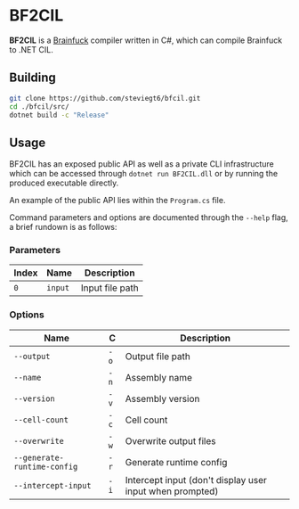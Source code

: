 # BF2CIL

**BF2CIL** is a [Brainfuck](https://en.wikipedia.org/wiki/Brainfuck) compiler written in C#, which can compile Brainfuck to .NET CIL.

## Building

```bash
git clone https://github.com/steviegt6/bfcil.git
cd ./bfcil/src/
dotnet build -c "Release"
```

## Usage

BF2CIL has an exposed public API as well as a private CLI infrastructure which can be accessed through `dotnet run BF2CIL.dll` or by running the produced executable directly.

An example of the public API lies within the `Program.cs` file.

Command parameters and options are documented through the `--help` flag, a brief rundown is as follows:

### Parameters

|  Index  |  Name   |   Description   |
|---------|---------|-----------------|
|     `0` | `input` | Input file path |

### Options

|             Name            |   C  |                        Description                       |
|-----------------------------|------|----------------------------------------------------------|
| `--output`                  | `-o` | Output file path                                         |
| `--name`                    | `-n` | Assembly name                                            |
| `--version`                 | `-v` | Assembly version                                         |
| `--cell-count`              | `-c` | Cell count                                               |
| `--overwrite`               | `-w` | Overwrite output files                                   |
| `--generate-runtime-config` | `-r` | Generate runtime config                                  |
| `--intercept-input`         | `-i` | Intercept input (don't display user input when prompted) |
